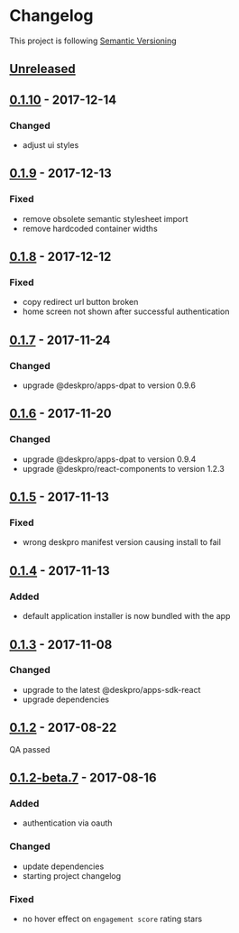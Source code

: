 # Changelog

This project is following [Semantic Versioning](http://semver.org)

## [Unreleased][]

## [0.1.10][] - 2017-12-14

### Changed

  - adjust ui styles 

## [0.1.9][] - 2017-12-13

### Fixed

  - remove obsolete semantic stylesheet import
  - remove hardcoded container widths

## [0.1.8][] - 2017-12-12

### Fixed

  - copy redirect url button broken
  - home screen not shown after successful authentication

## [0.1.7][] - 2017-11-24

### Changed

- upgrade @deskpro/apps-dpat to version 0.9.6

## [0.1.6][] - 2017-11-20

### Changed

- upgrade @deskpro/apps-dpat to version 0.9.4
- upgrade @deskpro/react-components to version 1.2.3

## [0.1.5][] - 2017-11-13

### Fixed

 - wrong deskpro manifest version causing install to fail


## [0.1.4][] - 2017-11-13

### Added

 - default application installer is now bundled with the app

## [0.1.3][] - 2017-11-08

### Changed

 - upgrade to the latest @deskpro/apps-sdk-react
 - upgrade dependencies

## [0.1.2][] - 2017-08-22

QA passed

## [0.1.2-beta.7][] - 2017-08-16

### Added
 - authentication via oauth

### Changed
 - update dependencies
 - starting project changelog
 
### Fixed 
 - no hover effect on `engagement score` rating stars

[Unreleased]: https://github.com/DeskproApps/mailchimp/compare/v0.1.10...HEAD
[0.1.10]: https://github.com/DeskproApps/mailchimp/compare/v0.1.9...v0.1.10
[0.1.9]: https://github.com/DeskproApps/mailchimp/compare/v0.1.8...v0.1.9
[0.1.8]: https://github.com/DeskproApps/mailchimp/compare/v0.1.7...v0.1.8
[0.1.7]: https://github.com/DeskproApps/mailchimp/compare/v0.1.6...v0.1.7
[0.1.6]: https://github.com/DeskproApps/mailchimp/compare/v0.1.5...v0.1.6
[0.1.5]: https://github.com/DeskproApps/mailchimp/compare/v0.1.4...v0.1.5
[0.1.4]: https://github.com/DeskproApps/mailchimp/compare/v0.1.3...v0.1.4
[0.1.3]: https://github.com/DeskproApps/mailchimp/compare/v0.1.2...v0.1.3
[0.1.2]: https://github.com/DeskproApps/mailchimp/compare/v0.1.2-beta.7...v0.1.2
[0.1.2-beta.7]: https://github.com/DeskproApps/mailchimp/tree/v0.1.2-beta.7